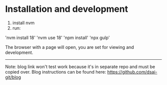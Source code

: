# Installation and development

1. install nvm
2. run:

'nvm install 18'
'nvm use 18'
'npm install'
'npx gulp'

The browser with a page will open, you are set for viewing and development.

---

Note: blog link won't test work because it's in separate repo and must be copied over. Blog instructions can be found here: https://github.com/dsai-git/blog

